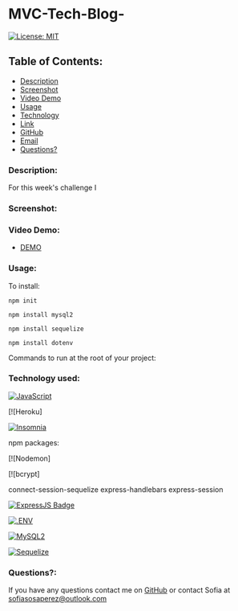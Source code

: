 # MVC-Tech-Blog-


[![License: MIT](https://img.shields.io/badge/License-MIT-yellow.svg)](https://opensource.org/licenses/MIT)

## Table of Contents:
    
* [Description](#Description)
* [Screenshot](#ScreenShot)
* [Video Demo](#Video)
* [Usage](#usageInfo)
* [Technology](#Technology)
* [Link](#link)
* [GitHub](#github)
* [Email](#email)
* [Questions?](#questions)

### Description:
For this week's challenge I 

### Screenshot:



### Video Demo:

* [DEMO ]()

### Usage:

To install:

```npm init ```

```npm install mysql2 ```

```npm install sequelize ```

```npm install dotenv ```


Commands to run at the root of your project:


### Technology used:

[![JavaScript](https://img.shields.io/badge/JavaScript-323330?style=for-the-badge&logo=javascript&logoColor=F7DF1E)](https://www.javascript.com/)

[![Heroku]

[![Insomnia](https://img.shields.io/badge/Insomnia-4000BF?style=for-the-badge&logo=insomnia&logoColor=ffffff)](https://insomnia.rest/) 




npm packages:

[![Nodemon]

[![bcrypt]

connect-session-sequelize
express-handlebars
express-session

[![ExpressJS Badge](https://img.shields.io/badge/-Express.JS-ff781f?style=for-the-badge&labelColor=black&logo=express&logoColor=FF781F)](#)

[![.ENV](https://img.shields.io/badge/.ENV-000000?style=for-the-badge&logo=.env&logoColor=F7DF1E)](https://www.dotenv.org/)

[![MySQL2](https://img.shields.io/badge/MySQL2-4682B4?style=for-the-badge&logo=mysql&logoColor=FFFFFF)](https://www.npmjs.com/package/mysql2) 

[![Sequelize](https://img.shields.io/badge/Sequelize-52B0E7?style=for-the-badge&logo=sequelize&logoColor=4682B4)](https://www.npmjs.com/package/mysql2)










### Questions?:
If you have any questions contact me on [GitHub](https://github.com/undefined) or contact 
Sofia  at sofiasosaperez@outlook.com  

